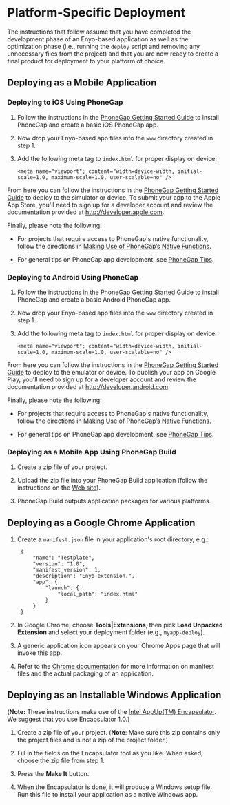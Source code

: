 # Platform-Specific Deployment

The instructions that follow assume that you have completed the development phase
of an Enyo-based application as well as the optimization phase (i.e., running the
`deploy` script and removing any unnecessary files from the project) and that you
are now ready to create a final product for deployment to your platform of choice.

## Deploying as a Mobile Application

### Deploying to iOS Using PhoneGap

1. Follow the instructions in the [PhoneGap Getting Started Guide](http://phonegap.com/start#ios-x4) to install PhoneGap and create a basic iOS PhoneGap app.

2. Now drop your Enyo-based app files into the `www` directory created in step 1.

3. Add the following meta tag to `index.html` for proper display on device:

    `<meta name="viewport"; content="width=device-width, initial-scale=1.0,
    maximum-scale=1.0, user-scalable=no" />`

From here you can follow the instructions in the [PhoneGap Getting Started Guide](http://phonegap.com/start#ios-x4) to deploy to the simulator or device.  To submit your app to the Apple App Store, you'll need to sign up for a developer account and review the documentation provided at <http://developer.apple.com>.

Finally, please note the following:

* For projects that require access to PhoneGap's native functionality, follow the directions in [Making Use of PhoneGap’s Native Functions](https://developer.palm.com/blog/2012/05/5690/).

* For general tips on PhoneGap app development, see [PhoneGap Tips](https://developer.palm.com/blog/2012/05/phonegap-tips/).

### Deploying to Android Using PhoneGap

1. Follow the instructions in the [PhoneGap Getting Started Guide](http://phonegap.com/start#android) to install PhoneGap and create a basic Android PhoneGap app.

2. Now drop your Enyo-based app files into the `www` directory created in step 1.

3. Add the following meta tag to `index.html` for proper display on device:

    `<meta name="viewport"; content="width=device-width, initial-scale=1.0,
    maximum-scale=1.0, user-scalable=no" />`

From here you can follow the instructions in the [PhoneGap Getting Started Guide](http://phonegap.com/start#android) to deploy to the emulator or device. To publish your app on Google Play, you'll need to sign up for a developer account and review the documentation provided at <http://developer.android.com>.

Finally, please note the following:

* For projects that require access to PhoneGap's native functionality, follow the directions in [Making Use of PhoneGap’s Native Functions](https://developer.palm.com/blog/2012/05/5690/).

* For general tips on PhoneGap app development, see [PhoneGap Tips](https://developer.palm.com/blog/2012/05/phonegap-tips/).

### Deploying as a Mobile App Using PhoneGap Build

1. Create a zip file of your project.

2. Upload the zip file into your PhoneGap Build application (follow the instructions on the [Web site](https://build.phonegap.com/)).

3. PhoneGap Build outputs application packages for various platforms.

## Deploying as a Google Chrome Application

1. Create a `manifest.json` file in your application's root directory, e.g.:

		{
			"name": "Testplate",
			"version": "1.0",
			"manifest_version": 1,
			"description": "Enyo extension.",
			"app": {
				"launch": {
					"local_path": "index.html"
				}
			}
		}

2. In Google Chrome, choose **Tools|Extensions**, then pick **Load Unpacked Extension** and select your deployment folder (e.g., `myapp-deploy`).

3. A generic application icon appears on your Chrome Apps page that will invoke this app.

4. Refer to the [Chrome documentation](http://code.google.com/chrome/extensions/apps.html) for more information on manifest files and the actual packaging of an application.

## Deploying as an Installable Windows Application

(**Note:** These instructions make use of the [Intel AppUp(TM) Encapsulator](http://appdeveloper.intel.com/en-us/encapsulator-beta).  We suggest that you use Encapsulator 1.0.)

1. Create a zip file of your project.  (**Note**: Make sure this zip contains only the project files and is not a zip of the project folder.)

2. Fill in the fields on the Encapsulator tool as you like.  When asked, choose the zip file from step 1.

3. Press the **Make It** button.

4. When the Encapsulator is done, it will produce a Windows setup file.  Run this file to install your application as a native Windows app.
